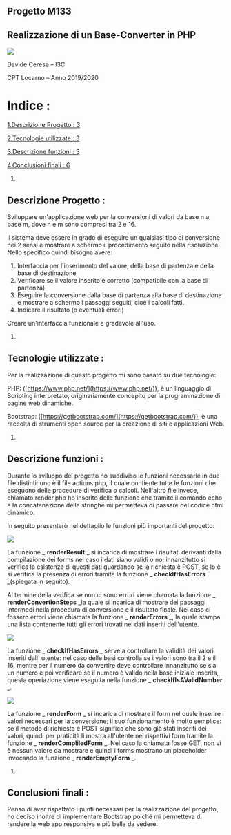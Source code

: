 ## Progetto M133

## Realizzazione di un Base-Converter in PHP

![](RackMultipart20200623-4-pebu9s_html_8697e827624b455e.jpg)

Davide Ceresa – I3C

CPT Locarno – Anno 2019/2020

# Indice :

[1.Descrizione Progetto : 3](#_Toc42433444)

[2.Tecnologie utilizzate : 3](#_Toc42433445)

[3.Descrizione funzioni : 3](#_Toc42433446)

[4.Conclusioni finali : 6](#_Toc42433447)

1.
## Descrizione Progetto :

Sviluppare un&#39;applicazione web per la conversioni di valori da base n a base m, dove n e m sono compresi tra 2 e 16.

Il sistema deve essere in grado di eseguire un qualsiasi tipo di conversione nei 2 sensi e mostrare a schermo il procedimento seguito nella risoluzione. Nello specifico quindi bisogna avere:

1. Interfaccia per l&#39;inserimento del valore, della base di partenza e della base di destinazione
2. Verificare se il valore inserito è corretto (compatibile con la base di partenza)
3. Eseguire la conversione dalla base di partenza alla base di destinazione e mostrare a schermo i passaggi seguiti, cioé i calcoli fatti.
4. Indicare il risultato (o eventuali errori)

Creare un&#39;interfaccia funzionale e gradevole all&#39;uso.

1.
## Tecnologie utilizzate :

Per la realizzazione di questo progetto mi sono basato su due tecnologie:

PHP: ([https://www.php.net/](https://www.php.net/)), è un linguaggio di Scripting interpretato, originariamente concepito per la programmazione di pagine web dinamiche.

Bootstrap: ([https://getbootstrap.com/](https://getbootstrap.com/)), è una raccolta di strumenti open source per la creazione di siti e applicazioni Web.

1.
## Descrizione funzioni :

Durante lo sviluppo del progetto ho suddiviso le funzioni necessarie in due file distinti: uno è il file actions.php, il quale contiente tutte le funzioni che eseguono delle procedure di verifica o calcoli. Nell&#39;altro file invece, chiamato render.php ho inserito delle funzione che tramite il comando echo e la concatenazione delle stringhe mi permetteva di passare del codice html dinamico.

In seguito presenterò nel dettaglio le funzioni più importanti del progetto:

![](RackMultipart20200623-4-pebu9s_html_104e0d841ceb09b7.png)

La funzione _ **renderResult** _ si incarica di mostrare i risultati derivanti dalla compilazione dei forms nel caso i dati siano validi o no; innanzitutto si verifica la esistenza di questi dati guardando se la richiesta è POST, se lo è si verifica la presenza di errori tramite la funzione _ **checkIfHasErrors** _(spiegata in seguito).

Al termine della verifica se non ci sono errori viene chamata la funzione _ **renderConvertionSteps** _la quale si incarica di mostrare dei passaggi intermedi nella procedura di conversione e il risultato finale. Nel caso ci fossero errori viene chiamata la funzione _ **renderErrors** _, la quale stampa una lista contenente tutti gli errori trovati nei dati inseriti dell&#39;utente.

![](RackMultipart20200623-4-pebu9s_html_a6c766e3570c1274.png)

La funzione _ **checkIfHasErrors** _ serve a controllare la validità dei valori inseriti dall&#39; utente: nel caso delle basi controlla se i valori sono tra il 2 e il 16, mentre per il numero da convertire deve controllare innanzitutto se sia un numero e poi verificare se il numero è valido nella base iniziale inserita, questa operiazione viene eseguita nella funzione _ **checkIfIsAValidNumber** _.

![](RackMultipart20200623-4-pebu9s_html_d4ce5bb0a9dd52.png)

La funzione _ **renderForm** _ si incarica di mostrare il form nel quale inserire i valori necessari per la conversione; il suo funzionamento è molto semplice: se il metodo di richiesta è POST significa che sono già stati inseriti dei valori, quindi per praticità li mostra all&#39;utente nei rispettivi form tramite la funzione _ **renderCompliledForm** _. Nel caso la chiamata fosse GET, non vi è nessun valore da mostrare e quindi i forms mostrano un placeholder invocando la funzione _ **renderEmptyForm** _.

1.
## Conclusioni finali :

Penso di aver rispettato i punti necessari per la realizzazione del progetto, ho deciso inoltre di implementare Bootstrap poiché mi permetteva di rendere la web app responsiva e più bella da vedere.
